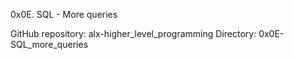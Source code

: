 0x0E. SQL - More queries

GitHub repository: alx-higher_level_programming
Directory: 0x0E-SQL_more_queries
